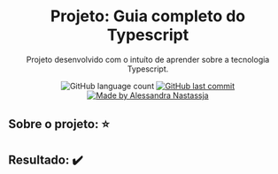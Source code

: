<h1 align="center">
  Projeto: Guia completo do Typescript
</h1>
<p align="center">Projeto desenvolvido com o intuíto de aprender sobre a tecnologia Typescript.</p>
<p align="center">
  <img alt="GitHub language count" src="https://img.shields.io/github/repo-size/Alessandra-Nastassja/GUIDE-TYPESCRIPT?color=%2300e7b4">
  <a href="https://github.com/Alessandra-Nastassja/GUIDE-TYPESCRIPT/commits/master">
    <img alt="GitHub last commit" src="https://img.shields.io/github/last-commit/Alessandra-Nastassja/GUIDE-TYPESCRIPT?color=%2300e7b4">
  </a>
  <a href="https://www.linkedin.com/in/alessandra-nastassja/">
    <img alt="Made by Alessandra Nastassja" src="https://img.shields.io/badge/made%20by-AlessandraNastassja-%2300e7b4">
  </a>
</p>

## Sobre o projeto: ⭐

## Resultado: ✔️
